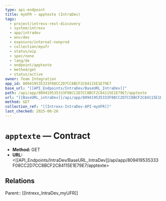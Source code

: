 ```yaml
---
type: api-endpoint
title: myUFR — apptexte (IntraDev)
tags:
  - project/intrexx-rest-discovery
  - system/intrexx
  - app/intradev
  - env/dev
  - exposure/internal-nonprod
  - collection/myufr
  - status/wip
  - spec/none
  - lang/de
  - endpoint/apptexte
  - method/get
  - status/active
owner: Team Integration
app_id: 809419535333F08CC2D7CC8BCF2C84115E1E79E7
base_url: "[[API_Endpoints/IntraDev/BaseURL_IntraDev]]"
path: /api/app/809419535333F08CC2D7CC8BCF2C84115E1E79E7/apptexte
url: "[[BaseURL_intraDev]]/api/app/809419535333F08CC2D7CC8BCF2C84115E1E79E7/apptexte"
method: GET
collection_ref: "[[Intrexx-IntraDev-API-myUFR]]"
last_checked: 2025-08-26
---
```


# `apptexte` — Contract
- **Method:** GET
- **URL:** <[[API_Endpoints/IntraDev/BaseURL_IntraDev]]/api/app/809419535333F08CC2D7CC8BCF2C84115E1E79E7/apptexte>

## Relations
Parent:: [[Intrexx_IntraDev_myUFR]]
